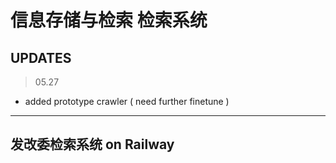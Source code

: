 # 信息存储与检索 检索系统


## UPDATES
> 05.27
* added prototype crawler ( need further finetune )

---

## 发改委检索系统 on Railway

